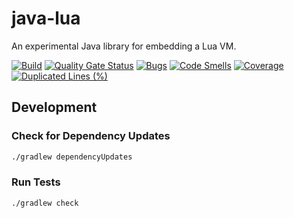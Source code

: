 # java-lua

An experimental Java library for embedding a Lua VM.

[![Build](https://github.com/kaklakariada/java-lua/actions/workflows/build.yml/badge.svg)](https://github.com/kaklakariada/java-lua/actions/workflows/build.yml)
[![Quality Gate Status](https://sonarcloud.io/api/project_badges/measure?project=jlua&metric=alert_status)](https://sonarcloud.io/summary/new_code?id=jlua)
[![Bugs](https://sonarcloud.io/api/project_badges/measure?project=jlua&metric=bugs)](https://sonarcloud.io/summary/new_code?id=jlua)
[![Code Smells](https://sonarcloud.io/api/project_badges/measure?project=jlua&metric=code_smells)](https://sonarcloud.io/summary/new_code?id=jlua)
[![Coverage](https://sonarcloud.io/api/project_badges/measure?project=jlua&metric=coverage)](https://sonarcloud.io/summary/new_code?id=jlua)
[![Duplicated Lines (%)](https://sonarcloud.io/api/project_badges/measure?project=jlua&metric=duplicated_lines_density)](https://sonarcloud.io/summary/new_code?id=jlua)

## Development

### Check for Dependency Updates

```sh
./gradlew dependencyUpdates
```

### Run Tests

```sh
./gradlew check
```
